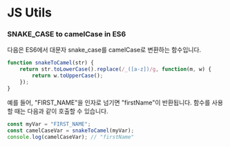 # JS Utils


### SNAKE_CASE to camelCase in ES6
다음은 ES6에서 대문자 snake_case를 camelCase로 변환하는 함수입니다.

```javascript
function snakeToCamel(str) {
    return str.toLowerCase().replace(/_([a-z])/g, function(m, w) {
        return w.toUpperCase();
    });
}
```

예를 들어, "FIRST_NAME"을 인자로 넘기면 "firstName"이 반환됩니다. 함수를 사용할 때는 다음과 같이 호출할 수 있습니다.

```javascript
const myVar = "FIRST_NAME";
const camelCaseVar = snakeToCamel(myVar);
console.log(camelCaseVar); // "firstName"
```